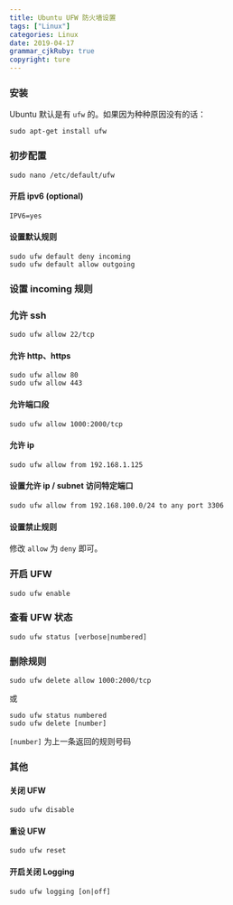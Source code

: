 ```yaml
---
title: Ubuntu UFW 防火墙设置
tags: ["Linux"]
categories: Linux
date: 2019-04-17
grammar_cjkRuby: true
copyright: ture
---
```


### 安装
Ubuntu 默认是有 `ufw` 的。如果因为种种原因没有的话：
``` shell
sudo apt-get install ufw
```
 <!-- more -->

### 初步配置

```shell
sudo nano /etc/default/ufw
```

#### 开启 ipv6 (optional)

```shell
IPV6=yes
```

#### 设置默认规则

```shell
sudo ufw default deny incoming
sudo ufw default allow outgoing
```

### 设置 incoming 规则

### 允许 ssh

```shell
sudo ufw allow 22/tcp
```

#### 允许 http、https

```shell
sudo ufw allow 80
sudo ufw allow 443
```

#### 允许端口段

```shell
sudo ufw allow 1000:2000/tcp
```

#### 允许 ip

```shell
sudo ufw allow from 192.168.1.125
```

#### 设置允许 ip / subnet 访问特定端口

```shell
sudo ufw allow from 192.168.100.0/24 to any port 3306
```

#### 设置禁止规则

修改 `allow` 为 `deny` 即可。

### 开启 UFW

```shell
sudo ufw enable
```

### 查看 UFW 状态

```shell
sudo ufw status [verbose|numbered]
```

### 删除规则

```shell
sudo ufw delete allow 1000:2000/tcp
```

或

```shell
sudo ufw status numbered
sudo ufw delete [number]
```

`[number]` 为上一条返回的规则号码

### 其他

#### 关闭 UFW

```shell
sudo ufw disable
```

#### 重设 UFW

```shell
sudo ufw reset
```

#### 开启关闭 Logging

```shell
sudo ufw logging [on|off]
```